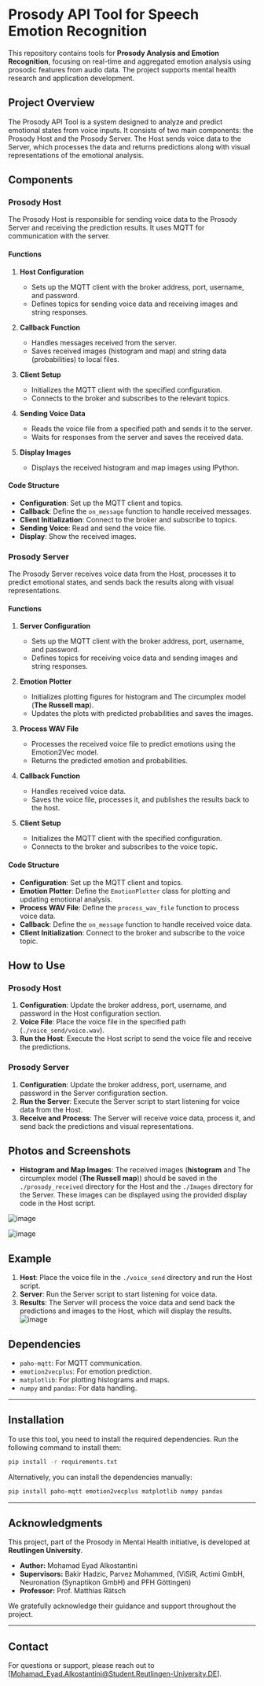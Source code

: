 # Prosody API Tool for Speech Emotion Recognition
This repository contains tools for **Prosody Analysis and Emotion Recognition**, focusing on real-time and aggregated emotion analysis using prosodic features from audio data. The project supports mental health research and application development.

## Project Overview

The Prosody API Tool is a system designed to analyze and predict emotional states from voice inputs. It consists of two main components: the Prosody Host and the Prosody Server. The Host sends voice data to the Server, which processes the data and returns predictions along with visual representations of the emotional analysis.

## Components

### Prosody Host

The Prosody Host is responsible for sending voice data to the Prosody Server and receiving the prediction results. It uses MQTT for communication with the server.

#### Functions

1. **Host Configuration**
   - Sets up the MQTT client with the broker address, port, username, and password.
   - Defines topics for sending voice data and receiving images and string responses.

2. **Callback Function**
   - Handles messages received from the server.
   - Saves received images (histogram and map) and string data (probabilities) to local files.

3. **Client Setup**
   - Initializes the MQTT client with the specified configuration.
   - Connects to the broker and subscribes to the relevant topics.

4. **Sending Voice Data**
   - Reads the voice file from a specified path and sends it to the server.
   - Waits for responses from the server and saves the received data.

5. **Display Images**
   - Displays the received histogram and map images using IPython.

#### Code Structure

- **Configuration**: Set up the MQTT client and topics.
- **Callback**: Define the `on_message` function to handle received messages.
- **Client Initialization**: Connect to the broker and subscribe to topics.
- **Sending Voice**: Read and send the voice file.
- **Display**: Show the received images.

### Prosody Server

The Prosody Server receives voice data from the Host, processes it to predict emotional states, and sends back the results along with visual representations.

#### Functions

1. **Server Configuration**
   - Sets up the MQTT client with the broker address, port, username, and password.
   - Defines topics for receiving voice data and sending images and string responses.

2. **Emotion Plotter**
   - Initializes plotting figures for histogram and The circumplex model (**The Russell map**).
   - Updates the plots with predicted probabilities and saves the images.

3. **Process WAV File**
   - Processes the received voice file to predict emotions using the Emotion2Vec model.
   - Returns the predicted emotion and probabilities.

4. **Callback Function**
   - Handles received voice data.
   - Saves the voice file, processes it, and publishes the results back to the host.

5. **Client Setup**
   - Initializes the MQTT client with the specified configuration.
   - Connects to the broker and subscribes to the voice topic.

#### Code Structure

- **Configuration**: Set up the MQTT client and topics.
- **Emotion Plotter**: Define the `EmotionPlotter` class for plotting and updating emotional analysis.
- **Process WAV File**: Define the `process_wav_file` function to process voice data.
- **Callback**: Define the `on_message` function to handle received voice data.
- **Client Initialization**: Connect to the broker and subscribe to the voice topic.

## How to Use

### Prosody Host

1. **Configuration**: Update the broker address, port, username, and password in the Host configuration section.
2. **Voice File**: Place the voice file in the specified path (`./voice_send/voice.wav`).
3. **Run the Host**: Execute the Host script to send the voice file and receive the predictions.

### Prosody Server

1. **Configuration**: Update the broker address, port, username, and password in the Server configuration section.
2. **Run the Server**: Execute the Server script to start listening for voice data from the Host.
3. **Receive and Process**: The Server will receive voice data, process it, and send back the predictions and visual representations.

## Photos and Screenshots

- **Histogram and Map Images**: The received images (**histogram** and The circumplex model (**The Russell map**)) should be saved in the `./prosody_received` directory for the Host and the `./Images` directory for the Server. These images can be displayed using the provided display code in the Host script.

![image](https://github.com/user-attachments/assets/2c04577b-7716-451f-bfaa-a33477df1bf7)

![image](https://github.com/user-attachments/assets/7ac34e04-dcc3-4cdc-b4c8-3722313bed4d)

## Example

1. **Host**: Place the voice file in the `./voice_send` directory and run the Host script.
2. **Server**: Run the Server script to start listening for voice data.
3. **Results**: The Server will process the voice data and send back the predictions and images to the Host, which will display the results.
![image](https://github.com/user-attachments/assets/96d1944c-0f23-4e6f-801b-d6de6dcb37e9)



## Dependencies

- `paho-mqtt`: For MQTT communication.
- `emotion2vecplus`: For emotion prediction.
- `matplotlib`: For plotting histograms and maps.
- `numpy` and `pandas`: For data handling.
---
## Installation
To use this tool, you need to install the required dependencies. Run the following command to install them:

```bash
pip install -r requirements.txt
```

Alternatively, you can install the dependencies manually:

```bash
pip install paho-mqtt emotion2vecplus matplotlib numpy pandas
```
---
## Acknowledgments

This project, part of the Prosody in Mental Health initiative, is developed at **Reutlingen University**.

- **Author:** Mohamad Eyad Alkostantini   
- **Supervisors:** Bakir Hadzic, Parvez Mohammed, (ViSiR, Actimi GmbH, Neuronation (Synaptikon GmbH) and PFH Göttingen)
- **Professor:** Prof. Matthias Rätsch 

We gratefully acknowledge their guidance and support throughout the project.

---

## Contact
For questions or support, please reach out to [Mohamad_Eyad.Alkostantini@Student.Reutlingen-University.DE].

